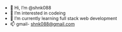 - 👋 Hi, I’m @shnk088
- 👀 I’m interested in codeing
- 🌱 I’m currently learning full stack web development
- 📫 gmail- shnk088@gmail.com

<!---
shnk088/shnk088 is a ✨ special ✨ repository because its `README.md` (this file) appears on your GitHub profile.
You can click the Preview link to take a look at your changes.
--->
